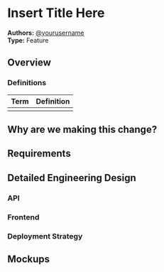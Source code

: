 # Insert Title Here
**Authors:** [@yourusername](https://github.com/yourusername)  
**Type:** Feature

## Overview
<!-- Provide a brief overview of the feature here. -->

### Definitions
<!-- 
Define terms used in this document, if not obvious. 
Remove this section if unnecessary. 
-->

| Term        | Definition                                            |
| ----------- | ----------------------------------------------------- |
|             |                                                       |

## Why are we making this change?
<!-- Explain the motivation for this change -->
<!-- 
Example: 
To achieve the greater effort of allowing public edit access on Nawhas.com, enabling moderators to log in is a prerequisite. This change will also lay the foundation for the overall authentication system and enable Contributor registration and logins in the future.
-->

## Requirements
<!-- Provide a list of acceptance criteria. Example:
- Engineers can provision a Moderator account.
- Moderators can log in to Nawhas.com with an email address and password.
- Moderators can log out of Nawhas.com to end their session.
- The frontend application can determine if a User is logged in.
- The frontend application can determine if a User is a Moderator.
-->

## Detailed Engineering Design

### API
<!-- Describe any changes necessary to the API to make this feature possible. -->

### Frontend
<!-- Describe any changes necessary to the Vue app to make this feature possible. -->

### Deployment Strategy
<!-- Describe rollout strategy. -->

## Mockups
<!-- Attach relevant mockups here. Links to Figma are also appropriate. -->